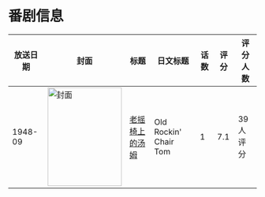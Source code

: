 # 番剧信息

|放送日期|封面|标题|日文标题|话数|评分|评分人数|
|---|---|---|---|---|---|---|
|1948-09|<img src="//lain.bgm.tv/pic/cover/c/63/95/275348_p5IFG.jpg" alt="封面" style="width:150px;height:200px;object-fit:cover;">|[老摇椅上的汤姆](https://bangumi.tv/subject/275348)|Old Rockin' Chair Tom|1|7.1|39人评分|
